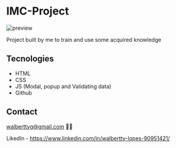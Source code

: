 # IMC-Project

![preview](./.Github/IMC-Project.png)

Project built by me to train and use some acquired knowledge



## Tecnologies

- HTML
- CSS
- JS (Modal, popup and Validating data)
- Github

## Contact

walberttyg@gmail.com 🚛💨

LikedIn - https://www.linkedin.com/in/walbertty-lopes-90951421/
